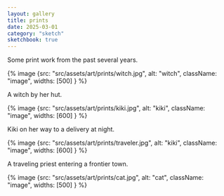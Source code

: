 ```yaml
---
layout: gallery
title: prints
date: 2025-03-01
category: "sketch"
sketchbook: true
---
```


Some print work from the past several years.


{% image {src: "src/assets/art/prints/witch.jpg", alt: "witch", className: "image", widths: [500] } %}
 
A witch by her hut.
 
 


{% image {src: "src/assets/art/prints/kiki.jpg", alt: "kiki", className: "image", widths: [600] } %}
 
Kiki on her way to a delivery at night.
 
 


{% image {src: "src/assets/art/prints/traveler.jpg", alt: "kiki", className: "image", widths: [600] } %}
 
A traveling priest entering a frontier town.
 
 

{% image {src: "src/assets/art/prints/cat.jpg", alt: "cat", className: "image", widths: [500] } %}

